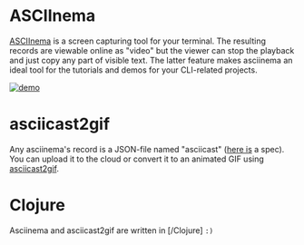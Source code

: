 # ASCIInema

[ASCIInema](https://asciinema.org/) is a screen capturing tool for your terminal. The resulting records are viewable online as "video" but the viewer can stop the playback and just copy any part of visible text. The latter feature makes asciinema an ideal tool for the tutorials and demos for your CLI-related projects.

[![demo](https://asciinema.org/a/335480.svg)](https://asciinema.org/a/335480?autoplay=1)

# asciicast2gif

Any asciinema's record is a JSON-file named "asciicast" ([here is](https://github.com/asciinema/asciinema/blob/master/doc/asciicast-v1.md) a spec). You can upload it to the cloud or convert it to an animated GIF using [asciicast2gif](asciicast2gif).

# Clojure

Asciinema and asciicast2gif are written in [/Clojure] `:)`
